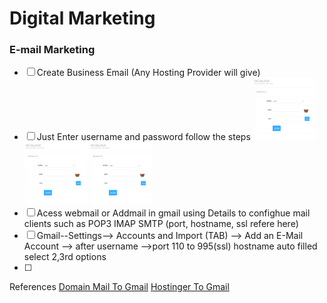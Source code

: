 # Digital Marketing
### E-mail Marketing
- [ ] Create Business Email (Any Hosting Provider will give)
- [ ] Just Enter username and password follow the steps 
<img src="photos/create-email.png" width="100" height="100"> <img src="photos/create-email.png" width="100" height="100"> <img src="photos/create-email.png" width="100" height="100"> 
- [ ] Acess webmail or Addmail in gmail using Details to confighue mail clients such as POP3 IMAP SMTP (port, hostname, ssl refere here)
- [ ] Gmail--Settings--> Accounts and Import (TAB) --> Add an E-Mail Account --> after username -->port 110 to 995(ssl) hostname auto filled select 2,3rd options
- [ ] 





References
[Domain Mail To Gmail](https://support.google.com/mail/answer/6304825?ctx=gmail&hl=en-GB&authuser=0)
[Hostinger To Gmail](https://www.hostinger.in/tutorials/email/how-to-set-up-gmail-for-your-own-domain)
